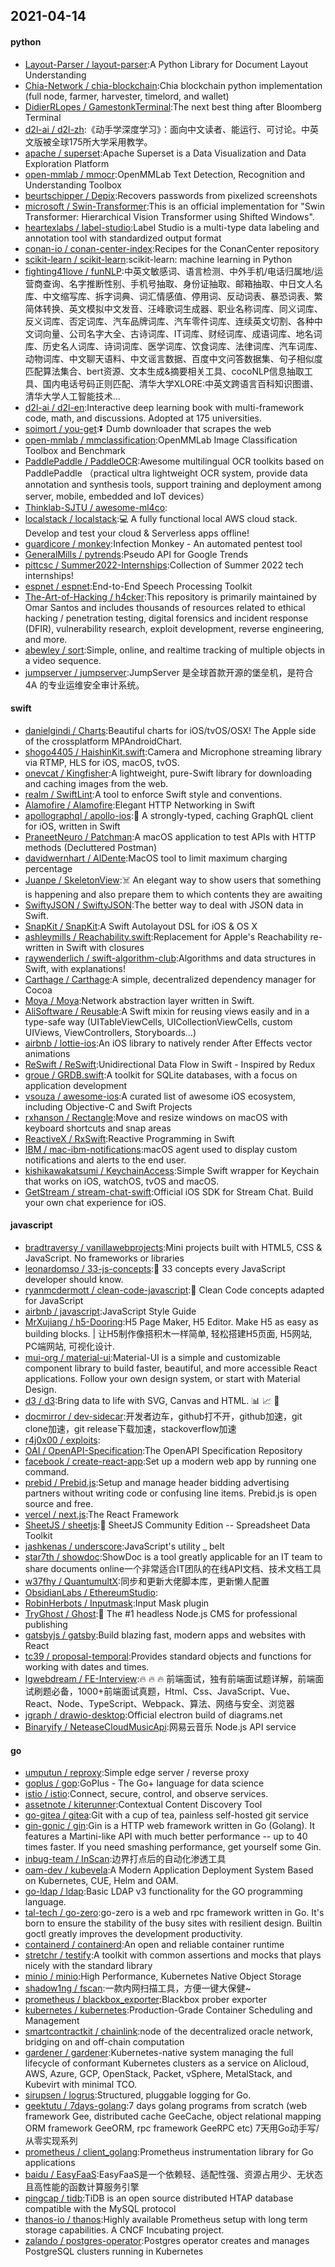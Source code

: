 ## 2021-04-14

#### python
* [Layout-Parser / layout-parser](https://github.com/Layout-Parser/layout-parser):A Python Library for Document Layout Understanding
* [Chia-Network / chia-blockchain](https://github.com/Chia-Network/chia-blockchain):Chia blockchain python implementation (full node, farmer, harvester, timelord, and wallet)
* [DidierRLopes / GamestonkTerminal](https://github.com/DidierRLopes/GamestonkTerminal):The next best thing after Bloomberg Terminal
* [d2l-ai / d2l-zh](https://github.com/d2l-ai/d2l-zh):《动手学深度学习》：面向中文读者、能运行、可讨论。中英文版被全球175所大学采用教学。
* [apache / superset](https://github.com/apache/superset):Apache Superset is a Data Visualization and Data Exploration Platform
* [open-mmlab / mmocr](https://github.com/open-mmlab/mmocr):OpenMMLab Text Detection, Recognition and Understanding Toolbox
* [beurtschipper / Depix](https://github.com/beurtschipper/Depix):Recovers passwords from pixelized screenshots
* [microsoft / Swin-Transformer](https://github.com/microsoft/Swin-Transformer):This is an official implementation for "Swin Transformer: Hierarchical Vision Transformer using Shifted Windows".
* [heartexlabs / label-studio](https://github.com/heartexlabs/label-studio):Label Studio is a multi-type data labeling and annotation tool with standardized output format
* [conan-io / conan-center-index](https://github.com/conan-io/conan-center-index):Recipes for the ConanCenter repository
* [scikit-learn / scikit-learn](https://github.com/scikit-learn/scikit-learn):scikit-learn: machine learning in Python
* [fighting41love / funNLP](https://github.com/fighting41love/funNLP):中英文敏感词、语言检测、中外手机/电话归属地/运营商查询、名字推断性别、手机号抽取、身份证抽取、邮箱抽取、中日文人名库、中文缩写库、拆字词典、词汇情感值、停用词、反动词表、暴恐词表、繁简体转换、英文模拟中文发音、汪峰歌词生成器、职业名称词库、同义词库、反义词库、否定词库、汽车品牌词库、汽车零件词库、连续英文切割、各种中文词向量、公司名字大全、古诗词库、IT词库、财经词库、成语词库、地名词库、历史名人词库、诗词词库、医学词库、饮食词库、法律词库、汽车词库、动物词库、中文聊天语料、中文谣言数据、百度中文问答数据集、句子相似度匹配算法集合、bert资源、文本生成&摘要相关工具、cocoNLP信息抽取工具、国内电话号码正则匹配、清华大学XLORE:中英文跨语言百科知识图谱、清华大学人工智能技术…
* [d2l-ai / d2l-en](https://github.com/d2l-ai/d2l-en):Interactive deep learning book with multi-framework code, math, and discussions. Adopted at 175 universities.
* [soimort / you-get](https://github.com/soimort/you-get):⏬
Dumb downloader that scrapes the web
* [open-mmlab / mmclassification](https://github.com/open-mmlab/mmclassification):OpenMMLab Image Classification Toolbox and Benchmark
* [PaddlePaddle / PaddleOCR](https://github.com/PaddlePaddle/PaddleOCR):Awesome multilingual OCR toolkits based on PaddlePaddle （practical ultra lightweight OCR system, provide data annotation and synthesis tools, support training and deployment among server, mobile, embedded and IoT devices）
* [Thinklab-SJTU / awesome-ml4co](https://github.com/Thinklab-SJTU/awesome-ml4co):
* [localstack / localstack](https://github.com/localstack/localstack):💻
A fully functional local AWS cloud stack. Develop and test your cloud & Serverless apps offline!
* [guardicore / monkey](https://github.com/guardicore/monkey):Infection Monkey - An automated pentest tool
* [GeneralMills / pytrends](https://github.com/GeneralMills/pytrends):Pseudo API for Google Trends
* [pittcsc / Summer2022-Internships](https://github.com/pittcsc/Summer2022-Internships):Collection of Summer 2022 tech internships!
* [espnet / espnet](https://github.com/espnet/espnet):End-to-End Speech Processing Toolkit
* [The-Art-of-Hacking / h4cker](https://github.com/The-Art-of-Hacking/h4cker):This repository is primarily maintained by Omar Santos and includes thousands of resources related to ethical hacking / penetration testing, digital forensics and incident response (DFIR), vulnerability research, exploit development, reverse engineering, and more.
* [abewley / sort](https://github.com/abewley/sort):Simple, online, and realtime tracking of multiple objects in a video sequence.
* [jumpserver / jumpserver](https://github.com/jumpserver/jumpserver):JumpServer 是全球首款开源的堡垒机，是符合 4A 的专业运维安全审计系统。

#### swift
* [danielgindi / Charts](https://github.com/danielgindi/Charts):Beautiful charts for iOS/tvOS/OSX! The Apple side of the crossplatform MPAndroidChart.
* [shogo4405 / HaishinKit.swift](https://github.com/shogo4405/HaishinKit.swift):Camera and Microphone streaming library via RTMP, HLS for iOS, macOS, tvOS.
* [onevcat / Kingfisher](https://github.com/onevcat/Kingfisher):A lightweight, pure-Swift library for downloading and caching images from the web.
* [realm / SwiftLint](https://github.com/realm/SwiftLint):A tool to enforce Swift style and conventions.
* [Alamofire / Alamofire](https://github.com/Alamofire/Alamofire):Elegant HTTP Networking in Swift
* [apollographql / apollo-ios](https://github.com/apollographql/apollo-ios):📱
A strongly-typed, caching GraphQL client for iOS, written in Swift
* [PraneetNeuro / Patchman](https://github.com/PraneetNeuro/Patchman):A macOS application to test APIs with HTTP methods (Decluttered Postman)
* [davidwernhart / AlDente](https://github.com/davidwernhart/AlDente):MacOS tool to limit maximum charging percentage
* [Juanpe / SkeletonView](https://github.com/Juanpe/SkeletonView):☠️
An elegant way to show users that something is happening and also prepare them to which contents they are awaiting
* [SwiftyJSON / SwiftyJSON](https://github.com/SwiftyJSON/SwiftyJSON):The better way to deal with JSON data in Swift.
* [SnapKit / SnapKit](https://github.com/SnapKit/SnapKit):A Swift Autolayout DSL for iOS & OS X
* [ashleymills / Reachability.swift](https://github.com/ashleymills/Reachability.swift):Replacement for Apple's Reachability re-written in Swift with closures
* [raywenderlich / swift-algorithm-club](https://github.com/raywenderlich/swift-algorithm-club):Algorithms and data structures in Swift, with explanations!
* [Carthage / Carthage](https://github.com/Carthage/Carthage):A simple, decentralized dependency manager for Cocoa
* [Moya / Moya](https://github.com/Moya/Moya):Network abstraction layer written in Swift.
* [AliSoftware / Reusable](https://github.com/AliSoftware/Reusable):A Swift mixin for reusing views easily and in a type-safe way (UITableViewCells, UICollectionViewCells, custom UIViews, ViewControllers, Storyboards…)
* [airbnb / lottie-ios](https://github.com/airbnb/lottie-ios):An iOS library to natively render After Effects vector animations
* [ReSwift / ReSwift](https://github.com/ReSwift/ReSwift):Unidirectional Data Flow in Swift - Inspired by Redux
* [groue / GRDB.swift](https://github.com/groue/GRDB.swift):A toolkit for SQLite databases, with a focus on application development
* [vsouza / awesome-ios](https://github.com/vsouza/awesome-ios):A curated list of awesome iOS ecosystem, including Objective-C and Swift Projects
* [rxhanson / Rectangle](https://github.com/rxhanson/Rectangle):Move and resize windows on macOS with keyboard shortcuts and snap areas
* [ReactiveX / RxSwift](https://github.com/ReactiveX/RxSwift):Reactive Programming in Swift
* [IBM / mac-ibm-notifications](https://github.com/IBM/mac-ibm-notifications):macOS agent used to display custom notifications and alerts to the end user.
* [kishikawakatsumi / KeychainAccess](https://github.com/kishikawakatsumi/KeychainAccess):Simple Swift wrapper for Keychain that works on iOS, watchOS, tvOS and macOS.
* [GetStream / stream-chat-swift](https://github.com/GetStream/stream-chat-swift):Official iOS SDK for Stream Chat. Build your own chat experience for iOS.

#### javascript
* [bradtraversy / vanillawebprojects](https://github.com/bradtraversy/vanillawebprojects):Mini projects built with HTML5, CSS & JavaScript. No frameworks or libraries
* [leonardomso / 33-js-concepts](https://github.com/leonardomso/33-js-concepts):📜
33 concepts every JavaScript developer should know.
* [ryanmcdermott / clean-code-javascript](https://github.com/ryanmcdermott/clean-code-javascript):🛁
Clean Code concepts adapted for JavaScript
* [airbnb / javascript](https://github.com/airbnb/javascript):JavaScript Style Guide
* [MrXujiang / h5-Dooring](https://github.com/MrXujiang/h5-Dooring):H5 Page Maker, H5 Editor. Make H5 as easy as building blocks. | 让H5制作像搭积木一样简单, 轻松搭建H5页面, H5网站, PC端网站, 可视化设计.
* [mui-org / material-ui](https://github.com/mui-org/material-ui):Material-UI is a simple and customizable component library to build faster, beautiful, and more accessible React applications. Follow your own design system, or start with Material Design.
* [d3 / d3](https://github.com/d3/d3):Bring data to life with SVG, Canvas and HTML.
📊
📈
🎉
* [docmirror / dev-sidecar](https://github.com/docmirror/dev-sidecar):开发者边车，github打不开，github加速，git clone加速，git release下载加速，stackoverflow加速
* [r4j0x00 / exploits](https://github.com/r4j0x00/exploits):
* [OAI / OpenAPI-Specification](https://github.com/OAI/OpenAPI-Specification):The OpenAPI Specification Repository
* [facebook / create-react-app](https://github.com/facebook/create-react-app):Set up a modern web app by running one command.
* [prebid / Prebid.js](https://github.com/prebid/Prebid.js):Setup and manage header bidding advertising partners without writing code or confusing line items. Prebid.js is open source and free.
* [vercel / next.js](https://github.com/vercel/next.js):The React Framework
* [SheetJS / sheetjs](https://github.com/SheetJS/sheetjs):📗
SheetJS Community Edition -- Spreadsheet Data Toolkit
* [jashkenas / underscore](https://github.com/jashkenas/underscore):JavaScript's utility _ belt
* [star7th / showdoc](https://github.com/star7th/showdoc):ShowDoc is a tool greatly applicable for an IT team to share documents online一个非常适合IT团队的在线API文档、技术文档工具
* [w37fhy / QuantumultX](https://github.com/w37fhy/QuantumultX):同步和更新大佬脚本库，更新懒人配置
* [ObsidianLabs / EthereumStudio](https://github.com/ObsidianLabs/EthereumStudio):
* [RobinHerbots / Inputmask](https://github.com/RobinHerbots/Inputmask):Input Mask plugin
* [TryGhost / Ghost](https://github.com/TryGhost/Ghost):👻
The #1 headless Node.js CMS for professional publishing
* [gatsbyjs / gatsby](https://github.com/gatsbyjs/gatsby):Build blazing fast, modern apps and websites with React
* [tc39 / proposal-temporal](https://github.com/tc39/proposal-temporal):Provides standard objects and functions for working with dates and times.
* [lgwebdream / FE-Interview](https://github.com/lgwebdream/FE-Interview):🔥
🔥
🔥
前端面试，独有前端面试题详解，前端面试刷题必备，1000+前端面试真题，Html、Css、JavaScript、Vue、React、Node、TypeScript、Webpack、算法、网络与安全、浏览器
* [jgraph / drawio-desktop](https://github.com/jgraph/drawio-desktop):Official electron build of diagrams.net
* [Binaryify / NeteaseCloudMusicApi](https://github.com/Binaryify/NeteaseCloudMusicApi):网易云音乐 Node.js API service

#### go
* [umputun / reproxy](https://github.com/umputun/reproxy):Simple edge server / reverse proxy
* [goplus / gop](https://github.com/goplus/gop):GoPlus - The Go+ language for data science
* [istio / istio](https://github.com/istio/istio):Connect, secure, control, and observe services.
* [assetnote / kiterunner](https://github.com/assetnote/kiterunner):Contextual Content Discovery Tool
* [go-gitea / gitea](https://github.com/go-gitea/gitea):Git with a cup of tea, painless self-hosted git service
* [gin-gonic / gin](https://github.com/gin-gonic/gin):Gin is a HTTP web framework written in Go (Golang). It features a Martini-like API with much better performance -- up to 40 times faster. If you need smashing performance, get yourself some Gin.
* [inbug-team / InScan](https://github.com/inbug-team/InScan):边界打点后的自动化渗透工具
* [oam-dev / kubevela](https://github.com/oam-dev/kubevela):A Modern Application Deployment System Based on Kubernetes, CUE, Helm and OAM.
* [go-ldap / ldap](https://github.com/go-ldap/ldap):Basic LDAP v3 functionality for the GO programming language.
* [tal-tech / go-zero](https://github.com/tal-tech/go-zero):go-zero is a web and rpc framework written in Go. It's born to ensure the stability of the busy sites with resilient design. Builtin goctl greatly improves the development productivity.
* [containerd / containerd](https://github.com/containerd/containerd):An open and reliable container runtime
* [stretchr / testify](https://github.com/stretchr/testify):A toolkit with common assertions and mocks that plays nicely with the standard library
* [minio / minio](https://github.com/minio/minio):High Performance, Kubernetes Native Object Storage
* [shadow1ng / fscan](https://github.com/shadow1ng/fscan):一款内网扫描工具，方便一键大保健~
* [prometheus / blackbox_exporter](https://github.com/prometheus/blackbox_exporter):Blackbox prober exporter
* [kubernetes / kubernetes](https://github.com/kubernetes/kubernetes):Production-Grade Container Scheduling and Management
* [smartcontractkit / chainlink](https://github.com/smartcontractkit/chainlink):node of the decentralized oracle network, bridging on and off-chain computation
* [gardener / gardener](https://github.com/gardener/gardener):Kubernetes-native system managing the full lifecycle of conformant Kubernetes clusters as a service on Alicloud, AWS, Azure, GCP, OpenStack, Packet, vSphere, MetalStack, and Kubevirt with minimal TCO.
* [sirupsen / logrus](https://github.com/sirupsen/logrus):Structured, pluggable logging for Go.
* [geektutu / 7days-golang](https://github.com/geektutu/7days-golang):7 days golang programs from scratch (web framework Gee, distributed cache GeeCache, object relational mapping ORM framework GeeORM, rpc framework GeeRPC etc) 7天用Go动手写/从零实现系列
* [prometheus / client_golang](https://github.com/prometheus/client_golang):Prometheus instrumentation library for Go applications
* [baidu / EasyFaaS](https://github.com/baidu/EasyFaaS):EasyFaaS是一个依赖轻、适配性强、资源占用少、无状态且高性能的函数计算服务引擎
* [pingcap / tidb](https://github.com/pingcap/tidb):TiDB is an open source distributed HTAP database compatible with the MySQL protocol
* [thanos-io / thanos](https://github.com/thanos-io/thanos):Highly available Prometheus setup with long term storage capabilities. A CNCF Incubating project.
* [zalando / postgres-operator](https://github.com/zalando/postgres-operator):Postgres operator creates and manages PostgreSQL clusters running in Kubernetes
